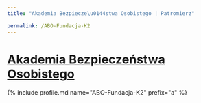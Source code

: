 ```yaml
---
title: "Akademia Bezpiecze\u0144stwa Osobistego | Patromierz"

permalink: /ABO-Fundacja-K2
---
```


# [Akademia Bezpieczeństwa Osobistego](https://patronite.pl/ABO-Fundacja-K2)

{% include profile.md name="ABO-Fundacja-K2" prefix="a" %}
